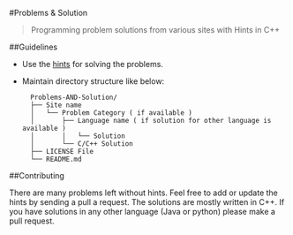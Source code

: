 #Problems & Solution

> Programming problem solutions from various sites with Hints in C++

##Guidelines

* Use the [hints](HINTS.md) for solving the problems. 
* Maintain directory structure like below:
	
		Problems-AND-Solution/
		├── Site name
		│   └── Problem Category ( if available )
		│       ├── Language name ( if solution for other language is available )
		│       │   └── Solution
		│       └── C/C++ Solution
		├── LICENSE File
		└── README.md


			
##Contributing

There are many problems left without hints. Feel free to add or update the hints by sending a pull a request. The solutions are mostly written in C++. If you have solutions in any other language (Java or python) please make a pull request. 


